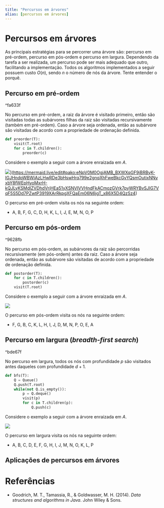 ```yaml
---
title: "Percursos em árvores"
alias: [percursos em árvores]
---
```


# Percursos em árvores

As principais estratégias para se percorrer uma árvore são: percurso em pré-ordem, percurso em pós-ordem e percurso em largura. Dependendo da tarefa a ser realizada, um percurso pode ser mais adequado que outro, facilitando a implementação. Todos os algoritmos implementados a seguir possuem custo $O(n)$, sendo $n$ o número de nós da árvore. Tente entender o porquê.

## Percurso em pré-ordem

^fa633f

No percurso em pré-ordem, a raiz da árvore é visitado primeiro, então são visitadas todas as subárvores filhas da raiz são visitadas recursivamente (também em pré-ordem). Caso a árvore seja ordenada, então as subárvore são visitadas de acordo com a propriedade de ordenação definida.

```python
def preorder(T):
	visit(T.root)
	for c in T.children():
		preorder(c)
```

Considere o exemplo a seguir com a árvore enraizada em $A$. 

![](https://mermaid.ink/img/pako:eNpV0M0OgjAMB_BXWXqGF9jBRByK-IGJHndpWBWiAzLHwRDe3bHswHrq799e2gnqXhFweBkcGvYQsmOutixNNyxbY8fWEpHyoMxrH-kQJLyKSMdIZVDhdVrjHEa51yXSNVIVVHndFkACmozGVrk7pyWRYBvSJIG7VqF5S5Dd7PZwtP3919XArRkpgXFQaEm06N6jgT_x86X5D4QzSz4)](https://mermaid.live/edit#pako:eNpV0M0OgjAMB_BXWXqGF9jBRByK-IGJHndpWBWiAzLHwRDe3bHswHrq799e2gnqXhFweBkcGvYQsmOutixNNyxbY8fWEpHyoMxrH-kQJLyKSMdIZVDhdVrjHEa51yXSNVIVVHndFkACmozGVrk7pyWRYBvSJIG7VqF5S5Dd7PZwtP3919XArRkpgXFQaEm06N6jgT_x86X5D4QzSz4)

O percurso em pré-ordem visita os nós na seguinte ordem: 
- A, B, F, G, C, D, H, K, L, I, J, E, M, N, O, P


## Percurso em pós-ordem

^9628fb

No percurso em pós-ordem, as subárvores da raiz são percorridas recursivamente (em pós-ordem) antes da raiz. Caso a árvore seja ordenada, então as subárvore são visitadas de acordo com a propriedade de ordenação definida.

```python
def postorder(T):	
	for c in T.children():
		postorder(c)
	visit(T.root)
```

Considere o exemplo a seguir com a árvore enraizada em $A$. 

![](https://mermaid.ink/img/pako:eNpV0M0OgjAMB_BXWXqGF9jBRByK-IGJHndpWBWiAzLHwRDe3bHswHrq799e2gnqXhFweBkcGvYQsmOutixNNyxbY8fWEpHyoMxrH-kQJLyKSMdIZVDhdVrjHEa51yXSNVIVVHndFkACmozGVrk7pyWRYBvSJIG7VqF5S5Dd7PZwtP3919XArRkpgXFQaEm06N6jgT_x86X5D4QzSz4)

O percurso em pós-ordem visita os nós na seguinte ordem: 
- F, G, B, C, K, L, H, I, J, D, M, N, P, O, E, A

## Percurso em largura (*breadth-first search*)

^bde67f

No percurso em largura, todos os nós com profundidade $p$ são visitados antes daqueles com profundidade $d+1$.

```python
def bfs(T):
	Q = Queue()
	Q.push(T.root)
	while(not Q.is_empty()):
		p = Q.deque()
		visit(p)
		for c in T.children(p):
			Q.push(c)
```

Considere o exemplo a seguir com a árvore enraizada em $A$. 

![](https://mermaid.ink/img/pako:eNpV0M0OgjAMB_BXWXqGF9jBRByK-IGJHndpWBWiAzLHwRDe3bHswHrq799e2gnqXhFweBkcGvYQsmOutixNNyxbY8fWEpHyoMxrH-kQJLyKSMdIZVDhdVrjHEa51yXSNVIVVHndFkACmozGVrk7pyWRYBvSJIG7VqF5S5Dd7PZwtP3919XArRkpgXFQaEm06N6jgT_x86X5D4QzSz4)

O percurso em largura visita os nós na seguinte ordem: 
- A, B, C, D, E, F, G, H, I, J, M, N, O, K, L, P


## Aplicações de percursos em árvores



# Referências
- Goodrich, M. T., Tamassia, R., & Goldwasser, M. H. (2014). _Data structures and algorithms in Java_. John Wiley & Sons.